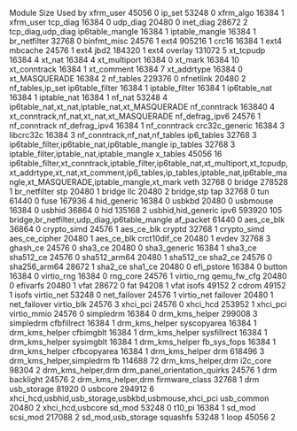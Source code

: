 Module                  Size  Used by
xfrm_user              45056  0
ip_set                 53248  0
xfrm_algo              16384  1 xfrm_user
tcp_diag               16384  0
udp_diag               20480  0
inet_diag              28672  2 tcp_diag,udp_diag
ip6table_mangle        16384  1
iptable_mangle         16384  1
br_netfilter           32768  0
binfmt_misc            24576  1
ext4                  905216  1
crc16                  16384  1 ext4
mbcache                24576  1 ext4
jbd2                  184320  1 ext4
overlay               131072  5
xt_tcpudp              16384  4
xt_nat                 16384  4
xt_multiport           16384  0
xt_mark                16384  10
xt_conntrack           16384  1
xt_comment             16384  7
xt_addrtype            16384  0
xt_MASQUERADE          16384  2
nf_tables             229376  0
nfnetlink              20480  2 nf_tables,ip_set
ip6table_filter        16384  1
iptable_filter         16384  1
ip6table_nat           16384  1
iptable_nat            16384  1
nf_nat                 53248  4 ip6table_nat,xt_nat,iptable_nat,xt_MASQUERADE
nf_conntrack          163840  4 xt_conntrack,nf_nat,xt_nat,xt_MASQUERADE
nf_defrag_ipv6         24576  1 nf_conntrack
nf_defrag_ipv4         16384  1 nf_conntrack
crc32c_generic         16384  3
libcrc32c              16384  3 nf_conntrack,nf_nat,nf_tables
ip6_tables             32768  3 ip6table_filter,ip6table_nat,ip6table_mangle
ip_tables              32768  3 iptable_filter,iptable_nat,iptable_mangle
x_tables               45056  16 ip6table_filter,xt_conntrack,iptable_filter,ip6table_nat,xt_multiport,xt_tcpudp,xt_addrtype,xt_nat,xt_comment,ip6_tables,ip_tables,iptable_nat,ip6table_mangle,xt_MASQUERADE,iptable_mangle,xt_mark
veth                   32768  0
bridge                278528  1 br_netfilter
stp                    20480  1 bridge
llc                    20480  2 bridge,stp
tap                    32768  0
tun                    61440  0
fuse                  167936  4
hid_generic            16384  0
usbkbd                 20480  0
usbmouse               16384  0
usbhid                 36864  0
hid                   135168  2 usbhid,hid_generic
ipv6                  593920  105 bridge,br_netfilter,udp_diag,ip6table_mangle
af_packet              61440  0
aes_ce_blk             36864  0
crypto_simd            24576  1 aes_ce_blk
cryptd                 32768  1 crypto_simd
aes_ce_cipher          20480  1 aes_ce_blk
crct10dif_ce           20480  1
evdev                  32768  3
ghash_ce               24576  0
sha3_ce                20480  0
sha3_generic           16384  1 sha3_ce
sha512_ce              24576  0
sha512_arm64           20480  1 sha512_ce
sha2_ce                24576  0
sha256_arm64           28672  1 sha2_ce
sha1_ce                20480  0
efi_pstore             16384  0
button                 16384  0
virtio_rng             16384  0
rng_core               24576  1 virtio_rng
qemu_fw_cfg            20480  0
efivarfs               20480  1
vfat                   28672  0
fat                    94208  1 vfat
isofs                  49152  2
cdrom                  49152  1 isofs
virtio_net             53248  0
net_failover           24576  1 virtio_net
failover               20480  1 net_failover
virtio_blk             24576  3
xhci_pci               24576  0
xhci_hcd              253952  1 xhci_pci
virtio_mmio            24576  0
simpledrm              16384  0
drm_kms_helper        299008  3 simpledrm
cfbfillrect            16384  1 drm_kms_helper
syscopyarea            16384  1 drm_kms_helper
cfbimgblt              16384  1 drm_kms_helper
sysfillrect            16384  1 drm_kms_helper
sysimgblt              16384  1 drm_kms_helper
fb_sys_fops            16384  1 drm_kms_helper
cfbcopyarea            16384  1 drm_kms_helper
drm                   618496  3 drm_kms_helper,simpledrm
fb                    114688  72 drm_kms_helper,drm
i2c_core               98304  2 drm_kms_helper,drm
drm_panel_orientation_quirks    24576  1 drm
backlight              24576  2 drm_kms_helper,drm
firmware_class         32768  1 drm
usb_storage            81920  0
usbcore               294912  6 xhci_hcd,usbhid,usb_storage,usbkbd,usbmouse,xhci_pci
usb_common             20480  2 xhci_hcd,usbcore
sd_mod                 53248  0
t10_pi                 16384  1 sd_mod
scsi_mod              217088  2 sd_mod,usb_storage
squashfs               53248  1
loop                   45056  2
